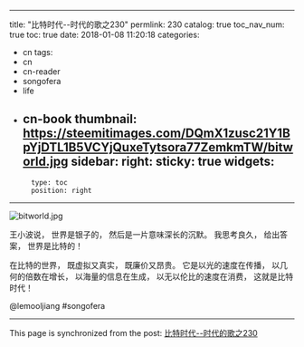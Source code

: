 
---
title: "比特时代--时代的歌之230"
permlink: 230
catalog: true
toc_nav_num: true
toc: true
date: 2018-01-08 11:20:18
categories:
- cn
tags:
- cn
- cn-reader
- songofera
- life
- cn-book
thumbnail: https://steemitimages.com/DQmX1zusc21Y1BpYjDTL1B5VCYjQuxeTytsora77ZemkmTW/bitworld.jpg
sidebar:
    right:
        sticky: true
widgets:
    -
        type: toc
        position: right
---


![bitworld.jpg](https://steemitimages.com/DQmX1zusc21Y1BpYjDTL1B5VCYjQuxeTytsora77ZemkmTW/bitworld.jpg)


王小波说，
世界是银子的，
然后是一片意味深长的沉默。
我思考良久，
给出答案，
世界是比特的！

在比特的世界，
既虚拟又真实，
既廉价又昂贵。
它是以光的速度在传播，
以几何的倍数在增长，
以海量的信息在生成，
以无以伦比的速度在消费，
这就是比特时代！


@lemooljiang #songofera

- - -

This page is synchronized from the post: [比特时代--时代的歌之230](https://steemit.com/@lemooljiang/230)
